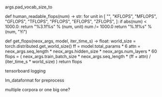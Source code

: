args.pad_vocab_size_to

def human_readable_flops(num) -> str:
    for unit in [
        "",
        "KFLOPS",
        "MFLOPS",
        "GFLOPS",
        "TFLOPS",
        "PFLOPS",
        "EFLOPS",
        "ZFLOPS",
    ]:
        if abs(num) < 1000.0:
            return "%3.1f%s" % (num, unit)
        num /= 1000.0
    return "%.1f%s" % (num, "Yi")


def get_flops(neox_args, model, iter_time_s) -> float:
    world_size = torch.distributed.get_world_size()
    ff = model.total_params * 6
    attn = neox_args.seq_length * neox_args.hidden_size * neox_args.num_layers * 60
    flops = (
        neox_args.train_batch_size
        * neox_args.seq_length
        * (ff + attn)
        / (iter_time_s * world_size)
    )
    return flops


tensorboard logging

lm_dataformat for preprocess

multiple corpora or one big one?
